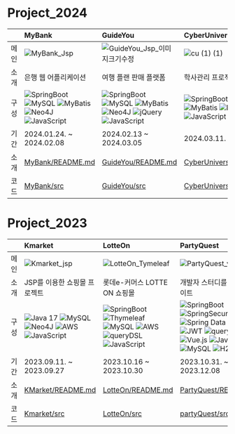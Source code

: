
# Project_2024
|  |MyBank|GuideYou|CyberUniversity|
|:--------------------|:----|:----|:-----|
|메인|![MyBank_Jsp](https://github.com/Jincchus/Project/assets/136421962/07fb3cfe-531b-423b-a332-532b0a6d2be2)|![GuideYou_Jsp_이미지크기수정](https://github.com/Jincchus/Project/assets/136421962/70ece31b-d1df-4662-b064-0c61fb28eba4)|![cu (1) (1)](https://github.com/Jincchus/Project/assets/136421962/2a7195ac-6510-4262-8748-a00b20b44012)|
|소개|은행 웹 어플리케이션|여행 플랜 판매 플랫폼|학사관리 프로젝트|
|구성|![SpringBoot](https://img.shields.io/badge/springboot-%236DB33F) ![MySQL](https://img.shields.io/badge/MySQL-%2300f) ![MyBatis](https://img.shields.io/badge/MyBatis-%23FF9900)  ![Neo4J](https://img.shields.io/badge/JSP-008CC1) ![JavaScript](https://img.shields.io/badge/javascript-%23323330) |![SpringBoot](https://img.shields.io/badge/springboot-%236DB33F) ![MySQL](https://img.shields.io/badge/MySQL-%2300f) ![MyBatis](https://img.shields.io/badge/MyBatis-%23FF9900)  ![Neo4J](https://img.shields.io/badge/JSP-008CC1) ![jQuery](https://img.shields.io/badge/jQuery-%23CC0000) ![JavaScript](https://img.shields.io/badge/javascript-%23323330) |![SpringBoot](https://img.shields.io/badge/springboot-%236DB33F) ![MySQL](https://img.shields.io/badge/MySQL-%2300f) ![MyBatis](https://img.shields.io/badge/MyBatis-%23FF9900) ![Neo4J](https://img.shields.io/badge/JSP-008CC1) ![jQuery](https://img.shields.io/badge/jQuery-%23CC0000) ![JavaScript](https://img.shields.io/badge/javascript-%23323330)  |
|기간|2024.01.24. ~ 2024.02.08|2024.02.13 ~ 2024.03.05|2024.03.11. ~ 2024.03.26|
|소개| [MyBank/README.md](https://github.com/Jincchus/Project/blob/main/MyBank/README.md) |[GuideYou/README.md](https://github.com/Jincchus/Project/blob/main/GuideYou/README.md)|[CyberUniversity/README.md](https://github.com/Jincchus/Project/blob/main/CyberUniversity/README.md)|
|코드|[MyBank/src](https://github.com/Jincchus/Project/tree/main/MyBank)|[GuideYou/src](https://github.com/Jincchus/Project/tree/main/GuideYou)|[CyberUniversity/src](https://github.com/Jincchus/Project/tree/main/CyberUniversity)|


# Project_2023
|  |Kmarket|LotteOn|PartyQuest|
|:--------------------|:----|:----|:-----|
|메인|![Kmarket_jsp](https://github.com/Jincchus/Project/assets/136421962/a658f05b-c61a-489e-937a-7b1250a47a46)|![LotteOn_Tymeleaf](https://github.com/Jincchus/Project/assets/136421962/6dc689d0-3700-49fa-8ab0-0a7ffbb0b90e)|![PartyQuest_vuejs](https://github.com/Jincchus/Project/assets/136421962/05e39c41-4528-40cc-81f0-b260242565be)|
|소개|JSP를 이용한 쇼핑몰 프로젝트|롯데e-커머스 LOTTE ON 쇼핑몰|개발자 스터디를 위한 웹사이트|
|구성|![Java 17](https://img.shields.io/badge/java17-%23ED8B00.svg) ![MySQL](https://img.shields.io/badge/MySQL-%2300f) ![Neo4J](https://img.shields.io/badge/JSP-008CC1) ![AWS](https://img.shields.io/badge/AWS-%23FF9900) ![JavaScript](https://img.shields.io/badge/javascript-%23323330) |![SpringBoot](https://img.shields.io/badge/spring-%236DB33F) ![Thymeleaf](https://img.shields.io/badge/Thymeleaf-%23005C0F) ![MySQL](https://img.shields.io/badge/MySQL-%2300f) ![AWS](https://img.shields.io/badge/AWS-%23FF9900) ![queryDSL](https://img.shields.io/badge/queryDSL-%234a4a4a) ![JavaScript](https://img.shields.io/badge/javascript-%23323330) | ![SpringBoot](https://img.shields.io/badge/spring-%236DB33F) ![SpringSecurity](https://img.shields.io/badge/SpringSecurity-%236DB33F) ![Spring Data JPA](https://img.shields.io/badge/Spring_Data_JPA-%236DB33F) ![JWT](https://img.shields.io/badge/JWT-black) ![queryDSL](https://img.shields.io/badge/queryDSL-%234a4a4a) ![Vue.js](https://img.shields.io/badge/vuejs-%2335495e)  ![JavaScript](https://img.shields.io/badge/javascript-%23323330)  ![MySQL](https://img.shields.io/badge/MySQL-%2300f) ![H2](https://img.shields.io/badge/H2-%23CC0000) ![AWS](https://img.shields.io/badge/AWS-%23FF9900)  |
|기간|2023.09.11. ~ 2023.09.27|2023.10.16 ~ 2023.10.30|2023.10.31. ~ 2023.12.08|
|소개| [KMarket/README.md](https://github.com/Jincchus/Project/blob/main/Kmarket/README.md) |[LotteOn/README.md](https://github.com/Jincchus/Project/blob/main/LotteOn/README.md)|[PartyQuest/README.md](https://github.com/Jincchus/Project/blob/main/partyQuest/README.md)|
|코드|[Kmarket/src](https://github.com/Jincchus/Project/tree/main/Kmarket)|[LotteOn/src](https://github.com/Jincchus/Project/tree/main/LotteOn)|[partyQuest/src](https://github.com/Jincchus/Project/tree/main/partyQuest)|
